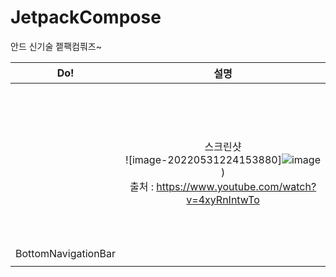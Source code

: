 # JetpackCompose
안드 신기술 젵팩컴풔즈~



|                             Do!                              |                             설명                             |
| :----------------------------------------------------------: | :----------------------------------------------------------: |
| <br><br><br/><br/><br/><br/><br/><br/><br/><br/><br/><br/><br/>BottomNavigationBar | 스크린샷 <br> ![image-20220531224153880]![image](https://user-images.githubusercontent.com/90879448/171189047-38f15115-90a1-4f89-b6b8-c8e6c12c3864.png))<br>출처 : https://www.youtube.com/watch?v=4xyRnIntwTo |
|                                                              |                                                              |



